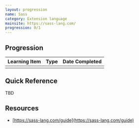 ```yaml
---
layout: progression
name: Sass
category: Extension language
mainsite: https://sass-lang.com/
progression: 0/1
---
```


## Progression

| Learning Item | Type | Date Completed |
| ------------- | ---- | -------------- |
|  |  |  |

## Quick Reference

TBD

## Resources

- [https://sass-lang.com/guide](https://sass-lang.com/guide)